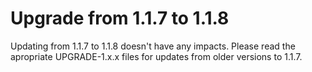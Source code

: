 # Upgrade from 1.1.7 to 1.1.8

Updating from 1.1.7 to 1.1.8 doesn't have any impacts. Please read the apropriate UPGRADE-1.x.x files for updates from older versions to 1.1.7.